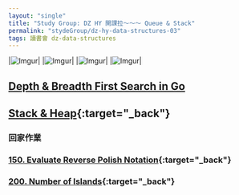 ```yaml
---
layout: "single"
title: "Study Group: DZ HY 開課拉～～～ Queue & Stack"
permalink: "stydeGroup/dz-hy-data-structures-03"
tags: 讀書會 dz-data-structures
---
```


|![Imgur](https://i.imgur.com/BIgyCXl.jpg)|
|![Imgur](https://i.imgur.com/SHqyNhk.jpg)|
|![Imgur](https://i.imgur.com/F22iyGb.jpg)|
|![Imgur](https://i.imgur.com/8i8THj4.jpg)|

## [Depth & Breadth First Search in Go](https://levelup.gitconnected.com/depth-breadth-first-search-in-go-8a6ddcdc73d9)


## [Stack & Heap](https://stackoverflow.com/questions/79923/what-and-where-are-the-stack-and-heap){:target="_back"}
### 回家作業

### [150. Evaluate Reverse Polish Notation](https://leetcode.com/problems/evaluate-reverse-polish-notation/){:target="_back"}
### [200. Number of Islands](https://leetcode.com/problems/number-of-islands/){:target="_back"}